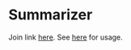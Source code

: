 # Summarizer

Join link [here](https://discord.com/oauth2/authorize?client_id=1091719758132547625&scope=bot&permissions=83968). See [here](https://summarize.cc/docs/discord) for usage.
